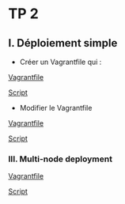 # TP 2

## I. Déploiement simple

- Créer un Vagrantfile qui :

[Vagrantfile](./PART_1/Vagrantfile)

[Script](./PART_1/script.sh)

- Modifier le Vagrantfile

[Vagrantfile](./PART_2/Vagrantfile)

[Script](./PART_2/script.sh)

### III. Multi-node deployment

[Vagrantfile](./PART_3/Vagrantfile)

[Script](./PART_3/script.sh)
